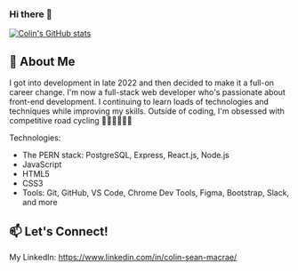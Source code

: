 ### Hi there 👋

[![Colin's GitHub stats](https://github-readme-stats.vercel.app/api?username=colin-macrae&hide=stars)](https://github.com/colin-macrae/github-readme-stats)


## 💬 About Me
I got into development in late 2022 and then decided to make it a full-on career change.  I'm now a full-stack web developer who's passionate about front-end development.  I continuing to learn loads of technologies and techniques while improving my skills.  Outside of coding, I'm obsessed with competitive road cycling 🚴🏻‍♂️🚴🏻‍♀️

Technologies: 
- The PERN stack:  PostgreSQL, Express, React.js, Node.js
- JavaScript
- HTML5
- CSS3
- Tools: Git, GitHub, VS Code, Chrome Dev Tools, Figma, Bootstrap, Slack, and more

<!-- 🌱 I’m currently learning: MongoDB, Typescript (learning soon) -->

## 📫 Let's Connect!
My LinkedIn: https://www.linkedin.com/in/colin-sean-macrae/


<!--
**colin-macrae/colin-macrae** is a ✨ _special_ ✨ repository because its `README.md` (this file) appears on your GitHub profile.

Here are some ideas to get you started:

- 🔭 I’m currently working on ...
- 🌱 I’m currently learning ...
- 👯 I’m looking to collaborate on ...
- 🤔 I’m looking for help with ...
- 💬 Ask me about ...
- 📫 How to reach me: ...
- ⚡ Fun fact: ...
-->
